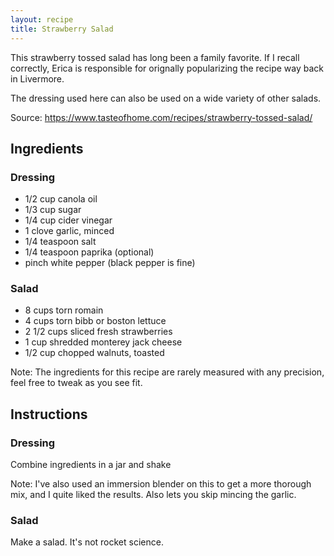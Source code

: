 ```yaml
---
layout: recipe
title: Strawberry Salad
---
```


This strawberry tossed salad has long been a family favorite. If I recall correctly, Erica is responsible for orignally popularizing the recipe way back in Livermore.

The dressing used here can also be used on a wide variety of other salads.

Source: https://www.tasteofhome.com/recipes/strawberry-tossed-salad/

## Ingredients
### Dressing
- 1/2 cup canola oil
- 1/3 cup sugar
- 1/4 cup cider vinegar
- 1 clove garlic, minced
- 1/4 teaspoon salt
- 1/4 teaspoon paprika (optional)
- pinch white pepper (black pepper is fine)

### Salad
- 8 cups torn romain
- 4 cups torn bibb or boston lettuce
- 2 1/2 cups sliced fresh strawberries
- 1 cup shredded monterey jack cheese
- 1/2 cup chopped walnuts, toasted

Note: The ingredients for this recipe are rarely measured with any precision, feel free to tweak as you see fit.

## Instructions
### Dressing
Combine ingredients in a jar and shake

Note: I've also used an immersion blender on this to get a more thorough mix, and I quite liked the results. Also lets you skip mincing the garlic.

### Salad
Make a salad. It's not rocket science.
